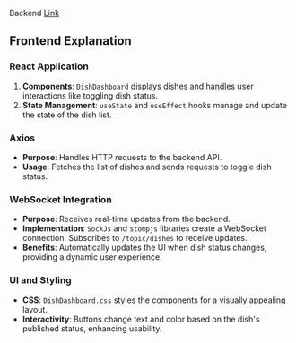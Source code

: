Backend [Link](https://github.com/sunnysagar/DishManagement/tree/master)

## Frontend Explanation

### React Application

1. **Components**: `DishDashboard` displays dishes and handles user interactions like toggling dish status.
2. **State Management**: `useState` and `useEffect` hooks manage and update the state of the dish list.

### Axios

- **Purpose**: Handles HTTP requests to the backend API.
- **Usage**: Fetches the list of dishes and sends requests to toggle dish status.

### WebSocket Integration

- **Purpose**: Receives real-time updates from the backend.
- **Implementation**: `SockJs` and `stompjs` libraries create a WebSocket connection. Subscribes to `/topic/dishes` to receive updates.
- **Benefits**: Automatically updates the UI when dish status changes, providing a dynamic user experience.

### UI and Styling

- **CSS**: `DishDashboard.css` styles the components for a visually appealing layout.
- **Interactivity**: Buttons change text and color based on the dish's published status, enhancing usability.
